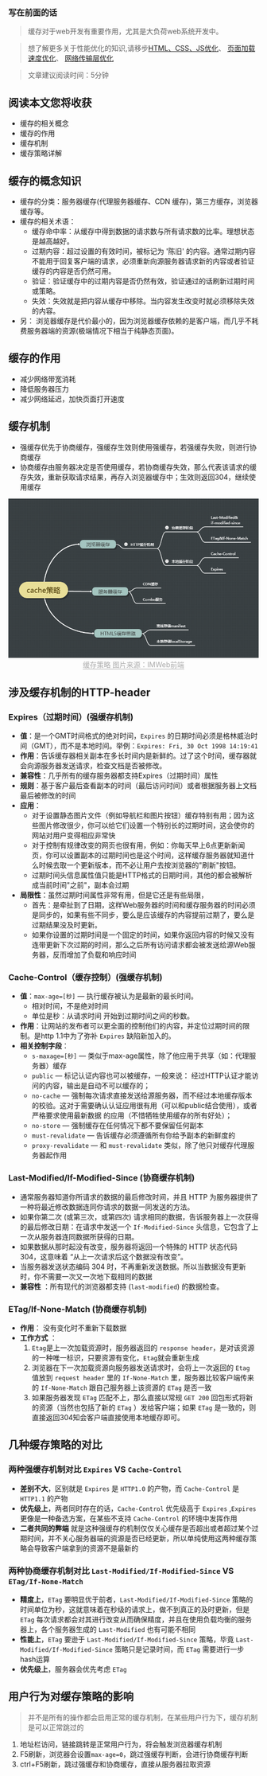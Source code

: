 ### 写在前面的话
> 缓存对于web开发有重要作用，尤其是大负荷web系统开发中。

> 想了解更多关于性能优化的知识,请移步[HTML、CSS、JS优化](./[前端性能优化]HTML、CSS、JS篇.md)、 [页面加载速度优化](./[前端性能优化]页面加载速度优化.md)、 [网络传输层优化](./[前端性能优化]网络传输层优化.md)

> 文章建议阅读时间：5分钟

## 阅读本文您将收获
* 缓存的相关概念
* 缓存的作用
* 缓存机制
* 缓存策略详解

## 缓存的概念知识
* 缓存的分类：服务器缓存(代理服务器缓存、CDN 缓存)，第三方缓存，浏览器缓存等。
* 缓存的相关术语：
	* 缓存命中率：从缓存中得到数据的请求数与所有请求数的比率。理想状态是越高越好。
	* 过期内容：超过设置的有效时间，被标记为 '陈旧' 的内容。通常过期内容不能用于回复客户端的请求，必须重新向源服务器请求新的内容或者验证缓存的内容是否仍然可用。
	* 验证：验证缓存中的过期内容是否仍然有效，验证通过的话刷新过期时间或策略。
	* 失效：失效就是把内容从缓存中移除。当内容发生改变时就必须移除失效的内容。
* 另： 浏览器缓存是代价最小的，因为浏览器缓存依赖的是客户端，而几乎不耗费服务器端的资源(极端情况下相当于纯静态页面)。

## 缓存的作用
* 减少网络带宽消耗
* 降低服务器压力
* 减少网络延迟，加快页面打开速度

## 缓存机制
* 强缓存优先于协商缓存，强缓存生效则使用强缓存，若强缓存失败，则进行协商缓存
* 协商缓存由服务器决定是否使用缓存，若协商缓存失效，那么代表该请求的缓存失效，重新获取请求结果，再存入浏览器缓存中；生效则返回304，继续使用缓存

<center>
    <img src="../images/http-header-cache.png">
    <div><span style="color: #aaa; border-bottom: 1px solid #aaa;">缓存策略  图片来源：IMWeb前端</span></div>
</center>

## 涉及缓存机制的HTTP-header
### Expires（过期时间）(强缓存机制)
* **值**：是一个GMT时间格式的绝对时间，`Expires` 的日期时间必须是格林威治时间（GMT），而不是本地时间。举例：`Expires: Fri, 30 Oct 1998 14:19:41`
* **作用**：告诉缓存器相关副本在多长时间内是新鲜的。过了这个时间，缓存器就会向源服务器发送请求，检查文档是否被修改。
* **兼容性**：几乎所有的缓存服务器都支持Expires（过期时间）属性
* **规则**：基于客户最后查看副本的时间（最后访问时间）或者根据服务器上文档最后被修改的时间
* **应用**：
	* 对于设置静态图片文件（例如导航栏和图片按钮）缓存特别有用；因为这些图片修改很少，你可以给它们设置一个特别长的过期时间，这会使你的网站对用户变得相应非常快
	* 对于控制有规律改变的网页也很有用，例如：你每天早上6点更新新闻页，你可以设置副本的过期时间也是这个时间，这样缓存服务器就知道什么时候去取一个更新版本，而不必让用户去按浏览器的"刷新"按钮。
	* 过期时间头信息属性值只能是HTTP格式的日期时间，其他的都会被解析成当前时间"之前"，副本会过期
* **局限性**：虽然过期时间属性非常有用，但是它还是有些局限，
	* 首先：是牵扯到了日期，这样Web服务器的时间和缓存服务器的时间必须是同步的，如果有些不同步，要么是应该缓存的内容提前过期了，要么是过期结果没及时更新。
	* 如果你设置的过期时间是一个固定的时间，如果你返回内容的时候又没有连带更新下次过期的时间，那么之后所有访问请求都会被发送给源Web服务器，反而增加了负载和响应时间

### Cache-Control（缓存控制）(强缓存机制)
* **值**：`max-age=[秒]` — 执行缓存被认为是最新的最长时间。
	* 相对时间，不是绝对时间
	* 单位是秒：从请求时间 开始到过期时间之间的秒数。
* **作用**：让网站的发布者可以更全面的控制他们的内容，并定位过期时间的限制。是http 1.1中为了弥补 `Expires` 缺陷新加入的。
* **相关控制字段**：
	* `s-maxage=[秒]` — 类似于max-age属性，除了他应用于共享（如：代理服务器）缓存
	* `public` — 标记认证内容也可以被缓存，一般来说： 经过HTTP认证才能访问的内容，输出是自动不可以缓存的；
	* `no-cache` — 强制每次请求直接发送给源服务器，而不经过本地缓存版本的校验。这对于需要确认认证应用很有用（可以和public结合使用），或者严格要求使用最新数据 的应用（不惜牺牲使用缓存的所有好处）；
	* `no-store` — 强制缓存在任何情况下都不要保留任何副本
	* `must-revalidate` — 告诉缓存必须遵循所有你给予副本的新鲜度的
	* `proxy-revalidate` — 和 `must-revalidate` 类似，除了他只对缓存代理服务器起作用
 
### Last-Modified/If-Modified-Since (协商缓存机制)
* 通常服务器知道你所请求的数据的最后修改时间，并且 HTTP 为服务器提供了一种将最近修改数据连同你请求的数据一同发送的方法。
* 如果你第二次 (或第三次，或第四次) 请求相同的数据，告诉服务器上一次获得的最后修改日期：在请求中发送一个 `If-Modified-Since` 头信息，它包含了上一次从服务器连同数据所获得的日期。
* 如果数据从那时起没有改变，服务器将返回一个特殊的 HTTP 状态代码 304，这意味着 “从上一次请求后这个数据没有改变”。
* 当服务器发送状态编码 304 时，不再重新发送数据。所以当数据没有更新时，你不需要一次又一次地下载相同的数据
* **兼容性** ：所有现代的浏览器都支持 (`last-modified`) 的数据检查。

### ETag/If-None-Match (协商缓存机制)
* **作用**： 没有变化时不重新下载数据
* **工作方式** ：
	1. `Etag`是上一次加载资源时，服务器返回的 `response header`，是对该资源的一种唯一标识，只要资源有变化，`Etag`就会重新生成
	2. 浏览器在下一次加载资源向服务器发送请求时，会将上一次返回的 `Etag` 值放到 `request header` 里的 `If-None-Match` 里，服务器比较客户端传来的 `If-None-Match` 跟自己服务器上该资源的 `ETag` 是否一致
	3. 如果服务器发现 `ETag` 匹配不上，那么直接以常规 `GET 200` 回包形式将新的资源（当然也包括了新的 `ETag` ）发给客户端；如果 `ETag` 是一致的，则直接返回304知会客户端直接使用本地缓存即可。

## 几种缓存策略的对比
### 两种强缓存机制对比 `Expires` VS `Cache-Control`
* **差别不大**，区别就是 `Expires` 是 `HTTP1.0` 的产物，而 `Cache-Control` 是 `HTTP1.1` 的产物
* **优先级上**，两者同时存在的话，`Cache-Control` 优先级高于 `Expires` ,`Expires` 更像是一种备选方案，在某些不支持 `Cache-Control` 的环境中发挥作用
* **二者共同的弊端** 就是这种强缓存的机制仅仅关心缓存是否超出或者超过某个过期时间，并不关心服务器端的资源是否已经更新，所以单纯使用这两种缓存策略会导致客户端拿到的资源不是最新的

### 两种协商缓存机制对比 `Last-Modified/If-Modified-Since` VS `ETag/If-None-Match`
* **精度上**，`ETag` 要明显优于前者，`Last-Modified/If-Modified-Since` 策略的时间单位为秒，这就意味着在秒级的请求上，做不到真正的及时更新，但是 `ETag` 每次请求都会对其进行改变从而确保精度，并且在使用负载均衡的服务器上，各个服务器生成的 `Last-Modified` 也有可能不相同
* **性能上**，`ETag` 要逊于 `Last-Modified/If-Modified-Since` 策略，毕竟 `Last-Modified/If-Modified-Since` 策略只是记录时间，而 `ETag` 需要进行一步hash运算
* **优先级上**，服务器会优先考虑 `ETag`

## 用户行为对缓存策略的影响
> 并不是所有的操作都会启用正常的缓存机制，在某些用户行为下，缓存机制是可以正常跳过的

1. 地址栏访问，链接跳转是正常用户行为，将会触发浏览器缓存机制
2. F5刷新，浏览器会设置`max-age=0`，跳过强缓存判断，会进行协商缓存判断
3. ctrl+F5刷新，跳过强缓存和协商缓存，直接从服务器拉取资源

